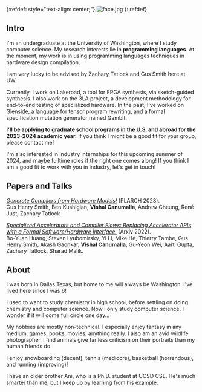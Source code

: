 
{:refdef: style="text-align: center;"}
![face.jpg](/pfp/2023.jpg)
{: refdef}

## Intro 
I'm an undergraduate at the University of Washington, where I study computer science. My research interests lie in 
**programming languages**. At the moment, my work is in using programming languages techniques in hardware design compilation.

I am very lucky to be advised by Zachary Tatlock and Gus Smith here at UW.

Currently, I work on Lakeroad, a tool for FPGA synthesis, via sketch-guided synthesis. I also work on the 3LA project,
a development methodology for end-to-end testing of specialized hardware. In the past, I've worked on Glenside, a language for tensor program rewriting, and a formal specification mutation generator named Gambit.

**I'll be applying to graduate school programs in the U.S. and abroad for the 2023-2024 academic year.** If you think I might be a good fit for your group, please contact me!

I'm also interested in industry internships for this upcoming summer of 2024, and maybe fulltime roles if the right one comes along! If you think I am a good fit to work with you in industry, let's get in touch!

## Papers and Talks 

[_Generate Compilers from Hardware Models!_](/pubs/2023-pldi-plarch.pdf) (PLARCH 2023). \
Gus Henry Smith, Ben Kushigian, **Vishal Canumalla**, Andrew Cheung, René Just, Zachary Tatlock


[_Specialized Accelerators and Compiler Flows: Replacing Accelerator APIs with a Formal Software/Hardware Interface._](/pubs/2022-arxiv-3la.pdf) (Arxiv 2022). \
Bo-Yuan Huang, Steven Lyubomirsky, Yi Li, Mike He, Thierry Tambe, Gus Henry Smith, Akash Gaonkar, **Vishal Canumalla**, Gu-Yeon Wei, Aarti Gupta, Zachary Tatlock, Sharad Malik.


## About

I was born in Dallas Texas, but home to me will always be Washington. I've lived here since I was 6!

I used to want to study chemistry in high school, before settling on doing chemistry and computer science. Now I only study computer science. I wonder if it will come full circle one day...


My hobbies are mostly non-technical. I especially enjoy fantasy in any medium: games, books, movies, anything really. I also am an avid wildlife photographer. I find animals give far less criticism on their portraits than my human friends do.

I enjoy snowboarding (decent), tennis (mediocre), basketball (horrendous), and running (improving)!

I have an older brother Ani, who is a Ph.D. student at UCSD CSE. He's much smarter than me, but I keep up by learning from his example.

